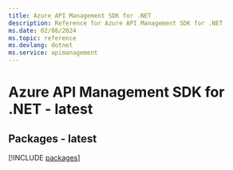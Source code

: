 ```yaml
---
title: Azure API Management SDK for .NET
description: Reference for Azure API Management SDK for .NET
ms.date: 02/08/2024
ms.topic: reference
ms.devlang: dotnet
ms.service: apimanagement
---
```

# Azure API Management SDK for .NET - latest
## Packages - latest
[!INCLUDE [packages](api-management-index.md)]